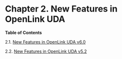 <div id="lite_newfeatures" class="chapter">

<div class="titlepage">

<div>

<div>

# Chapter 2. New Features in OpenLink UDA

</div>

</div>

</div>

<div class="toc">

**Table of Contents**

<span class="section">2.1. [New Features in OpenLink UDA
v6.0](lite_newfeatures60.html)</span>

<span class="section">2.2. [New Features in OpenLink UDA
v5.2](lite_newfeatures52.html)</span>

</div>

</div>
